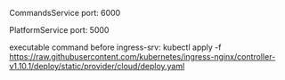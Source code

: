 CommandsService port: 6000

PlatformService port: 5000


executable command before ingress-srv: kubectl apply -f https://raw.githubusercontent.com/kubernetes/ingress-nginx/controller-v1.10.1/deploy/static/provider/cloud/deploy.yaml